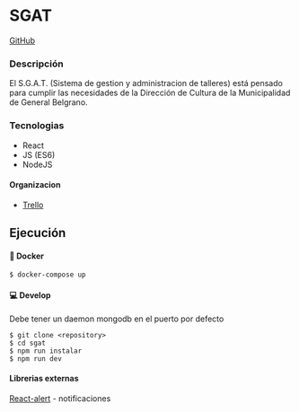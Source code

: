 # SGAT

[GitHub](https://github.com/rUrtiaga/SGAT/)

### Descripción

El S.G.A.T. (Sistema de gestion y administracion de talleres) está pensado para cumplir las necesidades de la Dirección de Cultura de la Municipalidad de General Belgrano. 



### Tecnologias

* React 
* JS (ES6)
* NodeJS

#### Organizacion

* [Trello](https://trello.com/b/YrwmqoNK/talleres)


## Ejecución 
#### 🐋 Docker

```
$ docker-compose up
```

#### 💻 Develop 

Debe tener un daemon mongodb en el puerto por defecto

```
$ git clone <repository>
$ cd sgat
$ npm run instalar
$ npm run dev
```


#### Librerias externas

[React-alert](https://www.npmjs.com/package/react-alert) - notificaciones
